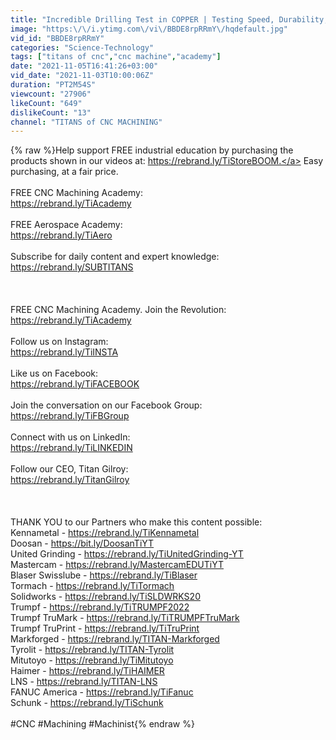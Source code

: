 ```yaml
---
title: "Incredible Drilling Test in COPPER | Testing Speed, Durability, Precision"
image: "https:\/\/i.ytimg.com\/vi\/BBDE8rpRRmY\/hqdefault.jpg"
vid_id: "BBDE8rpRRmY"
categories: "Science-Technology"
tags: ["titans of cnc","cnc machine","academy"]
date: "2021-11-05T16:41:26+03:00"
vid_date: "2021-11-03T10:00:06Z"
duration: "PT2M54S"
viewcount: "27906"
likeCount: "649"
dislikeCount: "13"
channel: "TITANS of CNC MACHINING"
---
```

{% raw %}Help support FREE industrial education by purchasing the products shown in our videos at: <a rel="nofollow" target="blank" href="https://rebrand.ly/TiStoreBOOM.">https://rebrand.ly/TiStoreBOOM.</a> Easy purchasing, at a fair price. <br /><br />FREE CNC Machining Academy:<br /><a rel="nofollow" target="blank" href="https://rebrand.ly/TiAcademy">https://rebrand.ly/TiAcademy</a><br /><br />FREE Aerospace Academy:<br /><a rel="nofollow" target="blank" href="https://rebrand.ly/TiAero">https://rebrand.ly/TiAero</a><br /><br />Subscribe for daily content and expert knowledge: <a rel="nofollow" target="blank" href="https://rebrand.ly/SUBTITANS">https://rebrand.ly/SUBTITANS</a><br />___<br />___<br /><br />FREE CNC Machining Academy. Join the Revolution:<br /><a rel="nofollow" target="blank" href="https://rebrand.ly/TiAcademy">https://rebrand.ly/TiAcademy</a><br /><br />Follow us on Instagram:<br /><a rel="nofollow" target="blank" href="https://rebrand.ly/TiINSTA">https://rebrand.ly/TiINSTA</a><br /><br />Like us on Facebook:<br /><a rel="nofollow" target="blank" href="https://rebrand.ly/TiFACEBOOK">https://rebrand.ly/TiFACEBOOK</a><br /><br />Join the conversation on our Facebook Group:<br /><a rel="nofollow" target="blank" href="https://rebrand.ly/TiFBGroup">https://rebrand.ly/TiFBGroup</a><br /><br />Connect with us on LinkedIn:<br /><a rel="nofollow" target="blank" href="https://rebrand.ly/TiLINKEDIN">https://rebrand.ly/TiLINKEDIN</a><br /><br />Follow our CEO, Titan Gilroy:<br /><a rel="nofollow" target="blank" href="https://rebrand.ly/TitanGilroy">https://rebrand.ly/TitanGilroy</a><br />___<br />___<br /><br />THANK YOU to our Partners who make this content possible:<br />Kennametal - <a rel="nofollow" target="blank" href="https://rebrand.ly/TiKennametal">https://rebrand.ly/TiKennametal</a><br />Doosan - <a rel="nofollow" target="blank" href="https://bit.ly/DoosanTiYT">https://bit.ly/DoosanTiYT</a><br />United Grinding - <a rel="nofollow" target="blank" href="https://rebrand.ly/TiUnitedGrinding-YT">https://rebrand.ly/TiUnitedGrinding-YT</a><br />Mastercam - <a rel="nofollow" target="blank" href="https://rebrand.ly/MastercamEDUTiYT">https://rebrand.ly/MastercamEDUTiYT</a><br />Blaser Swisslube - <a rel="nofollow" target="blank" href="https://rebrand.ly/TiBlaser">https://rebrand.ly/TiBlaser</a><br />Tormach - <a rel="nofollow" target="blank" href="https://rebrand.ly/TiTormach">https://rebrand.ly/TiTormach</a><br />Solidworks - <a rel="nofollow" target="blank" href="https://rebrand.ly/TiSLDWRKS20">https://rebrand.ly/TiSLDWRKS20</a><br />Trumpf - <a rel="nofollow" target="blank" href="https://rebrand.ly/TiTRUMPF2022">https://rebrand.ly/TiTRUMPF2022</a><br />Trumpf TruMark - <a rel="nofollow" target="blank" href="https://rebrand.ly/TiTRUMPFTruMark">https://rebrand.ly/TiTRUMPFTruMark</a><br />Trumpf TruPrint - <a rel="nofollow" target="blank" href="https://rebrand.ly/TiTruPrint">https://rebrand.ly/TiTruPrint</a><br />Markforged - <a rel="nofollow" target="blank" href="https://rebrand.ly/TITAN-Markforged">https://rebrand.ly/TITAN-Markforged</a><br />Tyrolit - <a rel="nofollow" target="blank" href="https://rebrand.ly/TITAN-Tyrolit">https://rebrand.ly/TITAN-Tyrolit</a><br />Mitutoyo - <a rel="nofollow" target="blank" href="https://rebrand.ly/TiMitutoyo">https://rebrand.ly/TiMitutoyo</a><br />Haimer - <a rel="nofollow" target="blank" href="https://rebrand.ly/TiHAIMER">https://rebrand.ly/TiHAIMER</a><br />LNS - <a rel="nofollow" target="blank" href="https://rebrand.ly/TITAN-LNS">https://rebrand.ly/TITAN-LNS</a><br />FANUC America - <a rel="nofollow" target="blank" href="https://rebrand.ly/TiFanuc">https://rebrand.ly/TiFanuc</a><br />Schunk - <a rel="nofollow" target="blank" href="https://rebrand.ly/TiSchunk">https://rebrand.ly/TiSchunk</a><br /><br />#CNC #Machining #Machinist{% endraw %}
